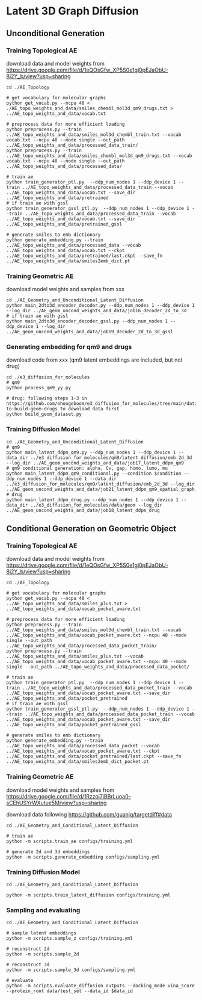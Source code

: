 # Latent 3D Graph Diffusion


## Unconditional Generation

### Training Topological AE
download data and model weights from https://drive.google.com/file/d/1eQOsGfw_XP5S0e1gj0pEJaObU-8i2Y_b/view?usp=sharing
```
cd ./AE_Topology

# get vocabulary for molecular graphs
python get_vocab.py --ncpu 40 < ./AE_topo_weights_and_data/smiles_chembl_mol3d_qm9_drugs.txt > ../AE_topo_weights_and_data/vocab.txt

# preprocess data for more efficient loading
python preprocess.py --train ../AE_topo_weights_and_data/smiles_mol3d_chembl_train.txt --vocab vocab.txt --ncpu 40 --mode single --out_path ../AE_topo_weights_and_data/processed_data_train/
python preprocess.py --train ../AE_topo_weights_and_data/smiles_chembl_mol3d_qm9_drugs.txt --vocab vocab.txt --ncpu 40 --mode single --out_path ../AE_topo_weights_and_data/processed_data/

# train ae
python train_generator_ptl.py  --ddp_num_nodes 1 --ddp_device 1 --train ../AE_topo_weights_and_data/processed_data_train --vocab ../AE_topo_weights_and_data/vocab.txt --save_dir ../AE_topo_weights_and_data/pretrained
# if train ae with gssl
python train_generator_gssl_ptl.py  --ddp_num_nodes 1 --ddp_device 1 --train ../AE_topo_weights_and_data/processed_data_train --vocab ../AE_topo_weights_and_data/vocab.txt --save_dir ../AE_topo_weights_and_data/pretrained_gssl

# generate smiles to emb dictionary
python generate_embedding.py --train ../AE_topo_weights_and_data/processed_data --vocab ../AE_topo_weights_and_data/vocab.txt --ckpt ../AE_topo_weights_and_data/pretrained/last.ckpt --save_fn ../AE_topo_weights_and_data/smiles2emb_dict.pt
```

### Training Geometric AE
download model weights and samples from xxx

```
cd ./AE_Geometry_and_Unconditional_Latent_Diffusion
python main_2dto3d_encoder_decoder.py --ddp_num_nodes 1 --ddp_device 1 --log_dir ../AE_geom_uncond_weights_and_data/job16_decoder_2d_to_3d
# if train ae with gssl
python main_2dto3d_encoder_decoder_gssl.py --ddp_num_nodes 1 --ddp_device 1 --log_dir ../AE_geom_uncond_weights_and_data/job19_decoder_2d_to_3d_gssl
```

### Generating embedding for qm9 and drugs
download code from xxx (qm9 latent embeddings are included, but not drug)
```
cd ./e3_diffusion_for_molecules
# qm9
python process_qm9_yy.py

# drug: following steps 1-3 in https://github.com/ehoogeboom/e3_diffusion_for_molecules/tree/main/data/geom#how-to-build-geom-drugs to download data first
python build_geom_dataset.py
```


### Training Diffusion Model
```
cd ./AE_Geometry_and_Unconditional_Latent_Diffusion
# qm9
python main_latent_ddpm_qm9.py --ddp_num_nodes 1 --ddp_device 1 --data_dir ../e3_diffusion_for_molecules/qm9/latent_diffusion/emb_2d_3d --log_dir ../AE_geom_uncond_weights_and_data/job17_latent_ddpm_qm9
# qm9 conditional generation: alpha, Cv, gap, homo, lumo, mu
python main_latent_ddpm_qm9_conditional.py --condition $condition --ddp_num_nodes 1 --ddp_device 1 --data_dir ../e3_diffusion_for_molecules/qm9/latent_diffusion/emb_2d_3d --log_dir ../AE_geom_uncond_weights_and_data/job21_latent_ddpm_qm9_spatial_graph_condition_${condition}
# drug
python main_latent_ddpm_drug.py --ddp_num_nodes 1 --ddp_device 1 --data_dir ../e3_diffusion_for_molecules/data/geom --log_dir ../AE_geom_uncond_weights_and_data/job18_latent_ddpm_drug
```


## Conditional Generation on Geometric Object

### Training Topological AE
download data and model weights from https://drive.google.com/file/d/1eQOsGfw_XP5S0e1gj0pEJaObU-8i2Y_b/view?usp=sharing
```
cd ./AE_Topology

# get vocabulary for molecular graphs
python get_vocab.py --ncpu 40 < ../AE_topo_weights_and_data/smiles_plus.txt > ../AE_topo_weights_and_data/vocab_pocket_aware.txt

# preprocess data for more efficient loading
python preprocess.py --train ../AE_topo_weights_and_data/smiles_mol3d_chembl_train.txt --vocab ../AE_topo_weights_and_data/vocab_pocket_aware.txt --ncpu 40 --mode single --out_path ../AE_topo_weights_and_data/processed_data_pocket_train/
python preprocess.py --train ../AE_topo_weights_and_data/smiles_plus.txt --vocab ../AE_topo_weights_and_data/vocab_pocket_aware.txt --ncpu 40 --mode single --out_path ../AE_topo_weights_and_data/processed_data_pocket/

# train ae
python train_generator_ptl.py  --ddp_num_nodes 1 --ddp_device 1 --train ../AE_topo_weights_and_data/processed_data_pocket_train --vocab ../AE_topo_weights_and_data/vocab_pocket_aware.txt --save_dir ../AE_topo_weights_and_data/pocket_pretrained
# if train ae with gssl
python train_generator_gssl_ptl.py  --ddp_num_nodes 1 --ddp_device 1 --train ../AE_topo_weights_and_data/processed_data_pocket_train --vocab ../AE_topo_weights_and_data/vocab_pocket_aware.txt --save_dir ../AE_topo_weights_and_data/pocket_pretrained_gssl

# generate smiles to emb dictionary
python generate_embedding.py --train ../AE_topo_weights_and_data/processed_data_pocket --vocab ../AE_topo_weights_and_data/vocab_pocket_aware.txt --ckpt ../AE_topo_weights_and_data/pocket_pretrained/last.ckpt --save_fn ../AE_topo_weights_and_data/smiles2emb_dict_pocket.pt
```

### Training Geometric AE
download model weights and samples from https://drive.google.com/file/d/1Rzzoi7iBBrLuoa0-sCEhUSYrWXutue5M/view?usp=sharing

download data following https://github.com/guanjq/targetdiff#data
```
cd ./AE_Geometry_and_Conditional_Latent_Diffusion

# train ae
python -m scripts.train_ae configs/training.yml

# generate 2d and 3d embeddings
python -m scripts.generate_embedding configs/sampling.yml
```

### Training Diffusion Model
```
cd ./AE_Geometry_and_Conditional_Latent_Diffusion

python -m scripts.train_latent_diffusion configs/training.yml
```

### Sampling and evaluating
```
cd ./AE_Geometry_and_Conditional_Latent_Diffusion

# sample latent embeddings
python -m scripts.sample_z configs/training.yml

# reconstruct 2d
python -m scripts.sample_2d

# reconstruct 3d
python -m scripts.sample_3d configs/sampling.yml

# evaluate
python -m scripts.evaluate_diffusion outputs --docking_mode vina_score --protein_root data/test_set --data_id $data_id
```

